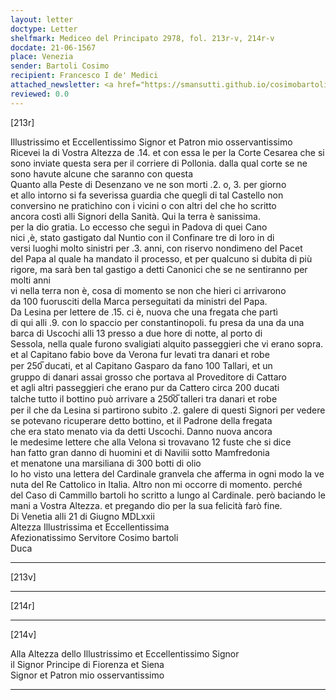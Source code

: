 ```yaml
---
layout: letter
doctype: Letter
shelfmark: Mediceo del Principato 2978, fol. 213r-v, 214r-v
docdate: 21-06-1567
place: Venezia
sender: Bartoli Cosimo
recipient: Francesco I de' Medici
attached_newsletter: <a href="https://smansutti.github.io/cosimobartoli/texts/3080_021/">3080_021</a>
reviewed: 0.0
---
```


[213r]  
  
  
Illustrissimo et Eccellentissimo Signor et Patron mio osservantissimo  
Ricevei la di Vostra Altezza de .14. et con essa le per la Corte Cesarea che si  
sono inviate questa sera per il corriere di Pollonia. dalla qual corte se ne  
sono havute alcune che saranno con questa  
Quanto alla Peste di Desenzano ve ne son morti .2. o, 3. per giorno  
et allo intorno si fa severissa guardia che quegli di tal Castello non  
conversino ne pratichino con i vicini o con altri del che ho scritto  
ancora costì alli Signori della Sanità. Qui la terra è sanissima.  
per la dio gratia. Lo eccesso che seguì in Padova di quei Cano  
nici ,è, stato gastigato dal Nuntio con il Confinare tre di loro in di  
versi luoghi molto sinistri per .3. anni, con riservo nondimeno del Pacet  
del Papa al quale ha mandato il processo, et per qualcuno si dubita di più  
rigore, ma sarà ben tal gastigo a detti Canonici che se ne sentiranno per molti anni  
vi nella terra non è, cosa di momento se non che hieri ci arrivarono  
da 100 fuorusciti della Marca perseguitati da ministri del Papa.  
Da Lesina per lettere de .15. ci è, nuova che una fregata che partì  
di qui alli .9. con lo spaccio per constantinopoli. fu presa da una da una  
barca di Uscochi alli 13 presso a due hore di notte, al porto di  
Sessola, nella quale furono svaligiati alquito passeggieri che vi erano sopra.  
et al Capitano fabio bove da Verona fur levati tra danari et robe  
per 250̅ ducati, et al Capitano Gasparo da fano 100 Tallari, et un  
gruppo di danari assai grosso che portava al Proveditore di Cattaro  
et agli altri passeggieri che erano pur da Cattero circa 200 ducati  
talche tutto il bottino può arrivare a 250̅0̅ talleri tra danari et robe  
per il che da Lesina si partirono subito .2. galere di questi Signori per vedere  
se potevano ricuperare detto bottino, et il Padrone della fregata  
che era stato menato via da detti Uscochi. Danno nuova ancora  
le medesime lettere che alla Velona si trovavano 12 fuste che si dice  
han fatto gran danno di huomini et di Navilii sotto Mamfredonia  
et menatone una marsiliana di 300 botti di olio  
Io ho visto una lettera del Cardinale granvela che afferma in ogni modo la ve  
nuta del Re Cattolico in Italia. Altro non mi occorre di momento. perché  
del Caso di Cammillo bartoli ho scritto a lungo al Cardinale. però baciando le  
mani a Vostra Altezza. et pregando dio per la sua felicità farò fine.  
Di Venetia alli 21 di Giugno MDLxxii  
Altezza Illustrissima et Eccellentissima  
Afezionatissimo Servitore Cosimo bartoli  
Duca  
  
---  

[213v]  
  
  
  
---  

[214r]  
  
  
  
---  

[214v]  
  
  
Alla Altezza dello Illustrissimo et Eccellentissimo Signor  
il Signor Principe di Fiorenza et Siena  
Signor et Patron mio osservantissimo  
  
---  

